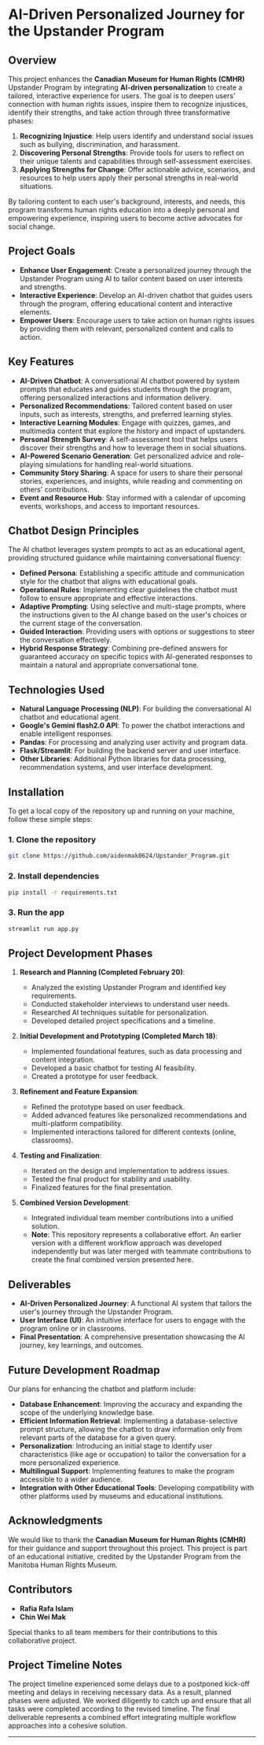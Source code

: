 # AI-Driven Personalized Journey for the Upstander Program

## Overview

This project enhances the **Canadian Museum for Human Rights (CMHR)** Upstander Program by integrating **AI-driven personalization** to create a tailored, interactive experience for users. The goal is to deepen users' connection with human rights issues, inspire them to recognize injustices, identify their strengths, and take action through three transformative phases:

1. **Recognizing Injustice**: Help users identify and understand social issues such as bullying, discrimination, and harassment.
2. **Discovering Personal Strengths**: Provide tools for users to reflect on their unique talents and capabilities through self-assessment exercises.
3. **Applying Strengths for Change**: Offer actionable advice, scenarios, and resources to help users apply their personal strengths in real-world situations.

By tailoring content to each user's background, interests, and needs, this program transforms human rights education into a deeply personal and empowering experience, inspiring users to become active advocates for social change.

## Project Goals

- **Enhance User Engagement**: Create a personalized journey through the Upstander Program using AI to tailor content based on user interests and strengths.
- **Interactive Experience**: Develop an AI-driven chatbot that guides users through the program, offering educational content and interactive elements.
- **Empower Users**: Encourage users to take action on human rights issues by providing them with relevant, personalized content and calls to action.

## Key Features

- **AI-Driven Chatbot**: A conversational AI chatbot powered by system prompts that educates and guides students through the program, offering personalized interactions and information delivery.
- **Personalized Recommendations**: Tailored content based on user inputs, such as interests, strengths, and preferred learning styles.
- **Interactive Learning Modules**: Engage with quizzes, games, and multimedia content that explore the history and impact of upstanders.
- **Personal Strength Survey**: A self-assessment tool that helps users discover their strengths and how to leverage them in social situations.
- **AI-Powered Scenario Generation**: Get personalized advice and role-playing simulations for handling real-world situations.
- **Community Story Sharing**: A space for users to share their personal stories, experiences, and insights, while reading and commenting on others' contributions.
- **Event and Resource Hub**: Stay informed with a calendar of upcoming events, workshops, and access to important resources.

## Chatbot Design Principles

The AI chatbot leverages system prompts to act as an educational agent, providing structured guidance while maintaining conversational fluency:

- **Defined Persona**: Establishing a specific attitude and communication style for the chatbot that aligns with educational goals.
- **Operational Rules**: Implementing clear guidelines the chatbot must follow to ensure appropriate and effective interactions.
- **Adaptive Prompting**: Using selective and multi-stage prompts, where the instructions given to the AI change based on the user's choices or the current stage of the conversation.
- **Guided Interaction**: Providing users with options or suggestions to steer the conversation effectively.
- **Hybrid Response Strategy**: Combining pre-defined answers for guaranteed accuracy on specific topics with AI-generated responses to maintain a natural and appropriate conversational tone.

## Technologies Used

- **Natural Language Processing (NLP)**: For building the conversational AI chatbot and educational agent.
- **Google's Gemini flash2.0 API**: To power the chatbot interactions and enable intelligent responses.
- **Pandas**: For processing and analyzing user activity and program data.
- **Flask/Streamlit**: For building the backend server and user interface.
- **Other Libraries**: Additional Python libraries for data processing, recommendation systems, and user interface development.

## Installation

To get a local copy of the repository up and running on your machine, follow these simple steps:

### 1. Clone the repository
```bash
git clone https://github.com/aidenmak0624/Upstander_Program.git
```

### 2. Install dependencies
```bash
pip install -r requirements.txt
```

### 3. Run the app
```bash
streamlit run app.py
```

## Project Development Phases

1. **Research and Planning (Completed February 20)**:
   - Analyzed the existing Upstander Program and identified key requirements.
   - Conducted stakeholder interviews to understand user needs.
   - Researched AI techniques suitable for personalization.
   - Developed detailed project specifications and a timeline.

2. **Initial Development and Prototyping (Completed March 18)**:
   - Implemented foundational features, such as data processing and content integration.
   - Developed a basic chatbot for testing AI feasibility.
   - Created a prototype for user feedback.

3. **Refinement and Feature Expansion**:
   - Refined the prototype based on user feedback.
   - Added advanced features like personalized recommendations and multi-platform compatibility.
   - Implemented interactions tailored for different contexts (online, classrooms).

4. **Testing and Finalization**:
   - Iterated on the design and implementation to address issues.
   - Tested the final product for stability and usability.
   - Finalized features for the final presentation.

5. **Combined Version Development**:
   - Integrated individual team member contributions into a unified solution.
   - **Note**: This repository represents a collaborative effort. An earlier version with a different workflow approach was developed independently but was later merged with teammate contributions to create the final combined version presented here.

## Deliverables

- **AI-Driven Personalized Journey**: A functional AI system that tailors the user's journey through the Upstander Program.
- **User Interface (UI)**: An intuitive interface for users to engage with the program online or in classrooms.
- **Final Presentation**: A comprehensive presentation showcasing the AI journey, key learnings, and outcomes.

## Future Development Roadmap

Our plans for enhancing the chatbot and platform include:

- **Database Enhancement**: Improving the accuracy and expanding the scope of the underlying knowledge base.
- **Efficient Information Retrieval**: Implementing a database-selective prompt structure, allowing the chatbot to draw information only from relevant parts of the database for a given query.
- **Personalization**: Introducing an initial stage to identify user characteristics (like age or occupation) to tailor the conversation for a more personalized experience.
- **Multilingual Support**: Implementing features to make the program accessible to a wider audience.
- **Integration with Other Educational Tools**: Developing compatibility with other platforms used by museums and educational institutions.

## Acknowledgments

We would like to thank the **Canadian Museum for Human Rights (CMHR)** for their guidance and support throughout this project. This project is part of an educational initiative, credited by the Upstander Program from the Manitoba Human Rights Museum.

## Contributors

- **Rafia Rafa Islam**
- **Chin Wei Mak**

Special thanks to all team members for their contributions to this collaborative project.

## Project Timeline Notes

The project timeline experienced some delays due to a postponed kick-off meeting and delays in receiving necessary data. As a result, planned phases were adjusted. We worked diligently to catch up and ensure that all tasks were completed according to the revised timeline. The final deliverable represents a combined effort integrating multiple workflow approaches into a cohesive solution.

---
